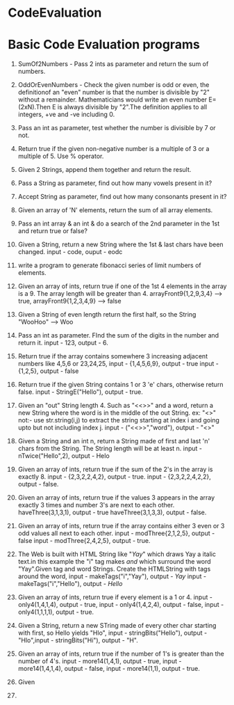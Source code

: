 # CodeEvaluation
# Basic Code Evaluation programs

1. SumOf2Numbers - Pass 2 ints as parameter and return the sum of numbers.

2. OddOrEvenNumbers - Check the given number is odd or even, the definitionof an "even" number is that the number is divisible by "2" without a remainder. Mathematicians would write an even number E=(2xN).Then E is always divisible by "2".The definition applies to all integers, +ve and -ve including 0.

3. Pass an int as parameter, test whether the number is divisible by 7 or not.

4. Return true if the given non-negative number is a multiple of 3 or a multiple of 5. Use % operator.

5. Given 2 Strings, append them together and return the result.

6. Pass a String as parameter, find out how many vowels present in it?

7. Accept String as parameter, find out how many consonants present in it?

8. Given an array of 'N' elements, return the sum of all array elements.

9. Pass an int array & an int & do a search of the 2nd parameter in the 1st and return true or false?

10. Given a String, return a new String where the 1st & last chars have been changed. input - code, ouput - eodc

11. write a program to generate fibonacci series of limit numbers of elements.

12. Given an array of ints, return true if one of the 1st 4 elements in the array is a 9. The array length will be greater than 4.
arrayFront9{1,2,9,3,4} --> true, arrayFront9{1,2,3,4,9} --> false

13. Given a String of even length return the first half, so the String "WooHoo" --> Woo

14. Pass an int as parameter. FInd the sum of the digits in the number and return it. input - 123, output - 6.

15. Return true if the array contains somewhere 3 increasing adjacent numbers like 4,5,6 or 23,24,25, input - {1,4,5,6,9}, output - true 
input - {1,2,5}, output - false

16. Return true if the given String contains 1 or 3 'e' chars, otherwise return false. input - StringE("Hello"), output - true.

17. Given an "out" String length 4. Such as "<<>>" and a word, return a new String where the word is in the middle of the out String.
ex: "<<word>>" not:- use str.string(i,j) to extract the string starting at index i and going upto but not including index j.
input - ("<<>>","word"), output - "<<word>>"

18. Given a String and an int n, return a String made of first and last 'n' chars from the String. The String length will be at least n.
input - nTwice("Hello",2), output - Helo

19. Given an array of ints, return true if the sum of the 2's in the array is exactly 8.
input - {2,3,2,2,4,2}, output - true.
input - {2,3,2,2,4,2,2}, output - false.

20. Given an array of ints, return true if the values 3 appears in the array exactly 3 times and number 3's are next to each other.
haveThree(3,1,3,1), output - true
haveThree(3,1,3,3), output - false.

21. Given an array of ints, return true if the array contains either 3 even or 3 odd values all next to each other. input - modThree{2,1,2,5}, output - false
input - modThree{2,4,2,5}, output - true.

22. The Web is built with HTML String like "<i>Yay</i>" which draws Yay a italic text.in this example the "i" tag makes <i> and </i> which surround the word "Yay".Given tag and word Strings. Create the HTMLString with tags around the word, input - makeTags("i","Yay"), output - <i> Yay </i>
input - makeTags("i","Hello"), output - <i> Hello </i>

23. Given an array of ints, return true if every element is a 1 or 4. input - only4(1,4,1,4), output - true, input - only4(1,4,2,4), output - false,
input - only4(1,1,1,1), output - true.

24. Given a String, return a new STring made of every other char starting with first, so Hello yields "Hlo", input - stringBits("Hello"), output - "Hlo",input - stringBits("Hi"), output - "H".

25. Given an array of ints, return true if the number of 1's is greater than the number of 4's.
input - more14(1,4,1), output - true, input - more14(1,4,1,4), output - false, input - more14(1,1), output - true.

26. Given

24. 




